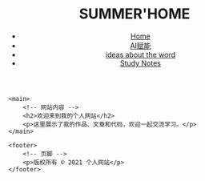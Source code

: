 <!DOCTYPE html>
<html lang="en">
<head>
	<meta charset="UTF-8">
	<title>SUMMER IS COMING</title>
	<!-- 添加CSS文件 -->
	<link rel="stylesheet" href="style.css">
</head>
<body>
	<header>
		<!-- SUMMER'WORD -->
		<h1>SUMMER'HOME</h1>
		<!-- 导航栏 -->
		<nav>
			<ul>
				<li><a href="#">Home</a></li>
				<li><a href="#">AI赋能</a></li>
				<li><a href="#">ideas about the word</a></li>
				<li><a href="#">Study Notes</a></li>
			</ul>
		</nav>
	</header>
	
	<main>
		<!-- 网站内容 -->
		<h2>欢迎来到我的个人网站</h2>
		<p>这里展示了我的作品、文章和代码，欢迎一起交流学习。</p>
	</main>
	
	<footer>
		<!-- 页脚 -->
		<p>版权所有 © 2021 个人网站</p>
	</footer>
	
</body>
</html>
